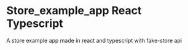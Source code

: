 # Store_example_app React Typescript
A store example app made in react and typescript with fake-store api



